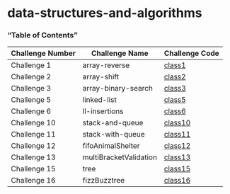 # data-structures-and-algorithms

### “Table of Contents”

Challenge Number | Challenge Name | Challenge Code 
-----------------|----------------|---------------
Challenge 1      | array-reverse  | [class1](https://github.com/AhmedAbuSamaan-401-advanced-javascript/data-structures-and-algorithms/tree/master/arrayReverse)
Challenge 2      | array-shift    | [class2](https://github.com/AhmedAbuSamaan-401-advanced-javascript/data-structures-and-algorithms/tree/master/arrayShift)
Challenge 3      | array-binary-search    | [class3](https://github.com/AhmedAbuSamaan-401-advanced-javascript/data-structures-and-algorithms/tree/master/arrayBinarySearch)
Challenge 5      | linked-list   | [class5](https://github.com/AhmedAbuSamaan-401-advanced-javascript/data-structures-and-algorithms/tree/master/Data-Structures)
Challenge 6      | ll-insertions   | [class6](https://github.com/AhmedAbuSamaan-401-advanced-javascript/data-structures-and-algorithms/tree/master/Data-Structures)
Challenge 10      | stack-and-queue   | [class10](https://github.com/AhmedAbuSamaan-401-advanced-javascript/data-structures-and-algorithms/tree/master/stacksAndQueues)
Challenge 11      | stack-with-queue   | [class11](https://github.com/AhmedAbuSamaan-401-advanced-javascript/data-structures-and-algorithms/tree/master/queueWithStacks)
Challenge 12      | fifoAnimalShelter  | [class12](https://github.com/AhmedAbuSamaan-401-advanced-javascript/data-structures-and-algorithms/tree/master/fifoAnimalShelter)
Challenge 13      | multiBracketValidation  | [class13](https://github.com/AhmedAbuSamaan-401-advanced-javascript/data-structures-and-algorithms/tree/master/multiBracketValidation)
Challenge 15      | tree  | [class15](https://github.com/AhmedAbuSamaan-401-advanced-javascript/data-structures-and-algorithms/tree/master/tree)
Challenge 16      | fizzBuzztree  | [class16](https://github.com/AhmedAbuSamaan-401-advanced-javascript/data-structures-and-algorithms/tree/master/fizzBuzzTree)



